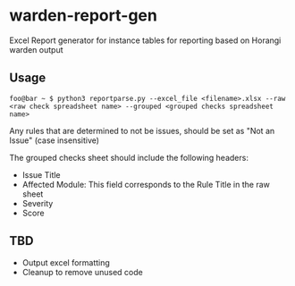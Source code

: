 # warden-report-gen
Excel Report generator for instance tables for reporting based on Horangi warden output

## Usage
```console
foo@bar ~ $ python3 reportparse.py --excel_file <filename>.xlsx --raw <raw check spreadsheet name> --grouped <grouped checks spreadsheet name>
```

Any rules that are determined to not be issues, should be set as "Not an Issue" (case insensitive)

The grouped checks sheet should include the following headers:
* Issue Title
* Affected Module: This field corresponds to the Rule Title in the raw sheet
* Severity
* Score

## TBD
* Output excel formatting
* Cleanup to remove unused code
